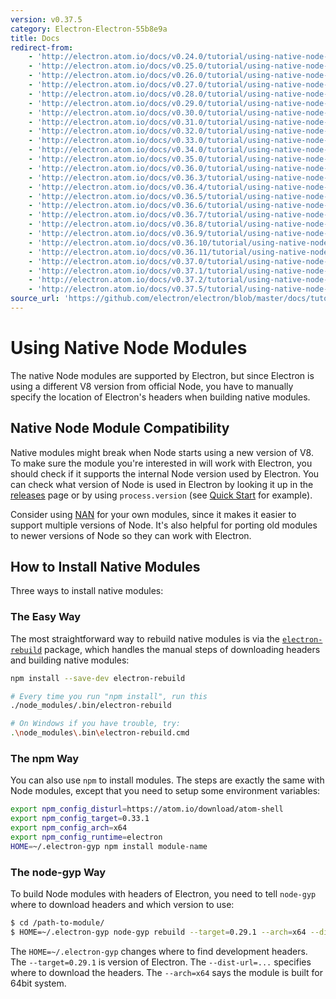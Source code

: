 ```yaml
---
version: v0.37.5
category: Electron-Electron-55b8e9a
title: Docs
redirect-from:
    - 'http://electron.atom.io/docs/v0.24.0/tutorial/using-native-node-modules/'
    - 'http://electron.atom.io/docs/v0.25.0/tutorial/using-native-node-modules/'
    - 'http://electron.atom.io/docs/v0.26.0/tutorial/using-native-node-modules/'
    - 'http://electron.atom.io/docs/v0.27.0/tutorial/using-native-node-modules/'
    - 'http://electron.atom.io/docs/v0.28.0/tutorial/using-native-node-modules/'
    - 'http://electron.atom.io/docs/v0.29.0/tutorial/using-native-node-modules/'
    - 'http://electron.atom.io/docs/v0.30.0/tutorial/using-native-node-modules/'
    - 'http://electron.atom.io/docs/v0.31.0/tutorial/using-native-node-modules/'
    - 'http://electron.atom.io/docs/v0.32.0/tutorial/using-native-node-modules/'
    - 'http://electron.atom.io/docs/v0.33.0/tutorial/using-native-node-modules/'
    - 'http://electron.atom.io/docs/v0.34.0/tutorial/using-native-node-modules/'
    - 'http://electron.atom.io/docs/v0.35.0/tutorial/using-native-node-modules/'
    - 'http://electron.atom.io/docs/v0.36.0/tutorial/using-native-node-modules/'
    - 'http://electron.atom.io/docs/v0.36.3/tutorial/using-native-node-modules/'
    - 'http://electron.atom.io/docs/v0.36.4/tutorial/using-native-node-modules/'
    - 'http://electron.atom.io/docs/v0.36.5/tutorial/using-native-node-modules/'
    - 'http://electron.atom.io/docs/v0.36.6/tutorial/using-native-node-modules/'
    - 'http://electron.atom.io/docs/v0.36.7/tutorial/using-native-node-modules/'
    - 'http://electron.atom.io/docs/v0.36.8/tutorial/using-native-node-modules/'
    - 'http://electron.atom.io/docs/v0.36.9/tutorial/using-native-node-modules/'
    - 'http://electron.atom.io/docs/v0.36.10/tutorial/using-native-node-modules/'
    - 'http://electron.atom.io/docs/v0.36.11/tutorial/using-native-node-modules/'
    - 'http://electron.atom.io/docs/v0.37.0/tutorial/using-native-node-modules/'
    - 'http://electron.atom.io/docs/v0.37.1/tutorial/using-native-node-modules/'
    - 'http://electron.atom.io/docs/v0.37.2/tutorial/using-native-node-modules/'
    - 'http://electron.atom.io/docs/v0.37.5/tutorial/using-native-node-modules/'
source_url: 'https://github.com/electron/electron/blob/master/docs/tutorial/using-native-node-modules.md'
---
```


# Using Native Node Modules

The native Node modules are supported by Electron, but since Electron is
using a different V8 version from official Node, you have to manually specify
the location of Electron's headers when building native modules.

## Native Node Module Compatibility

Native modules might break when Node starts using a new version of V8.
To make sure the module you're interested in will work with Electron, you should
check if it supports the internal Node version used by Electron.
You can check what version of Node is used in Electron by looking it up in
the [releases](https://github.com/electron/electron/releases) page or by using
`process.version` (see [Quick Start](https://github.com/electron/electron/blob/master/docs/tutorial/quick-start.md)
for example).

Consider using [NAN](https://github.com/nodejs/nan/) for your own modules, since
it makes it easier to support multiple versions of Node. It's also helpful for
porting old modules to newer versions of Node so they can work with Electron.

## How to Install Native Modules

Three ways to install native modules:

### The Easy Way

The most straightforward way to rebuild native modules is via the
[`electron-rebuild`](https://github.com/paulcbetts/electron-rebuild) package,
which handles the manual steps of downloading headers and building native modules:

```sh
npm install --save-dev electron-rebuild

# Every time you run "npm install", run this
./node_modules/.bin/electron-rebuild

# On Windows if you have trouble, try:
.\node_modules\.bin\electron-rebuild.cmd
```

### The npm Way

You can also use `npm` to install modules. The steps are exactly the same with
Node modules, except that you need to setup some environment variables:

```bash
export npm_config_disturl=https://atom.io/download/atom-shell
export npm_config_target=0.33.1
export npm_config_arch=x64
export npm_config_runtime=electron
HOME=~/.electron-gyp npm install module-name
```

### The node-gyp Way

To build Node modules with headers of Electron, you need to tell `node-gyp`
where to download headers and which version to use:

```bash
$ cd /path-to-module/
$ HOME=~/.electron-gyp node-gyp rebuild --target=0.29.1 --arch=x64 --dist-url=https://atom.io/download/atom-shell
```

The `HOME=~/.electron-gyp` changes where to find development headers. The
`--target=0.29.1` is version of Electron. The `--dist-url=...` specifies
where to download the headers. The `--arch=x64` says the module is built for
64bit system.
